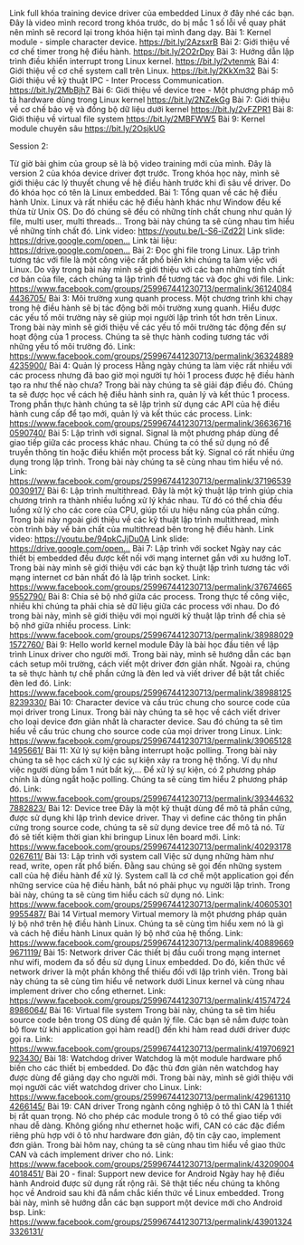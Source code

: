 Link full khóa training device driver của embedded Linux ở đây nhé các bạn. Đây là video mình record trong khóa trước, do bị mắc 1 số lỗi về quay phát nên mình sẽ record lại trong khóa hiện tại mình đang dạy.
Bài 1: Kernel module - simple character device.
https://bit.ly/2AzsxrB
Bài 2: Giới thiệu về cơ chế timer trong hệ điều hành.
https://bit.ly/2O2rDpy
Bài 3: Hướng dẫn lập trình điều khiển interrupt trong Linux
kernel. https://bit.ly/2vtenmk
Bài 4: Giới thiệu về cơ chế system call trên Linux.
https://bit.ly/2KkXm32
Bài 5: Giới thiệu về kỹ thuật IPC - Inter Process Communication.
https://bit.ly/2MbBjh7
Bài 6: Giới thiệu về device tree - Một phương pháp mô tả hardware dùng trong Linux kernel
https://bit.ly/2NZekGg
Bài 7: Giới thiệu về cơ chế bảo vệ và đồng bộ dữ liệu dưới kernel
https://bit.ly/2vFZPR1
Bài 8: Giới thiệu về virtual file system
https://bit.ly/2MBFWW5
Bài 9: Kernel module chuyên sâu
https://bit.ly/2OsjkUG



Session 2:

Từ giờ bài ghim của group sẽ là bộ video training mới của mình. Đây là version 2 của khóa device driver đợt trước. Trong khóa học này, mình sẽ giới thiệu các lý thuyết chung về hệ điều hành trước khi đi sâu về driver. Do đó khóa học có tên là Linux embedded.
Bài 1: Tổng quan về các hệ điều hành Unix.
Linux và rất nhiều các hệ điều hành khác như Window đều kế thừa từ Unix OS. Do đó chúng sẽ đều có những tính chất chung như quản lý file, multi user, multi threads... Trong bài này chúng ta sẽ cùng nhau tìm hiểu về những tính chất đó.
Link video: https://youtu.be/L-S6-iZd22I
Link slide: https://drive.google.com/open…
Link tài liệu: https://drive.google.com/open…
Bài 2: Đọc ghi file trong Linux.
Lập trình tương tác với file là một công việc rất phổ biến khi chúng ta làm việc với Linux. Do vậy trong bài này mình sẽ giới thiệu với các bạn những tính chất cơ bản của file, cách chúng ta lập trình để tương tác và đọc ghi với file.
Link: https://www.facebook.com/groups/259967441230713/permalink/361240844436705/
Bài 3: Môi trường xung quanh process.
Một chương trình khi chạy trong hệ điều hành sẽ bị tác động bởi môi trường xung quanh. Hiểu được các yếu tố môi trường này sẽ giúp mọi người lập trình tốt hơn trên Linux.
Trong bài này mình sẽ giới thiệu về các yếu tố môi trường tác động đến sự hoạt động của 1 process.
Chúng ta sẽ thực hành coding tương tác với những yếu tố môi trường đó.
Link: https://www.facebook.com/groups/259967441230713/permalink/363248894235900/
Bài 4: Quản lý process
Hằng ngày chúng ta làm việc rất nhiều với các process nhưng đã bao giờ mọi người tự hỏi 1 process được hệ điều hành tạo ra như thế nào chưa? Trong bài này chúng ta sẽ giải đáp điều đó. Chúng ta sẽ được học về cách hệ điều hành sinh ra, quản lý và kết thúc 1 process.
Trong phần thực hành chúng ta sẽ lập trình sử dụng các API của hệ điều hành cung cấp để tạo mới, quản lý và kết thúc các process.
Link: https://www.facebook.com/groups/259967441230713/permalink/366367160590740/
Bài 5: Lập trình với signal.
Signal là một phương pháp dùng để giao tiếp giữa các process khác nhau. Chúng ta có thể sử dụng nó để truyền thông tin hoặc điều khiển một process bất kỳ. Signal có rất nhiều ứng dụng trong lập trình. Trong bài này chúng ta sẽ cùng nhau tìm hiểu về nó.
Link: https://www.facebook.com/groups/259967441230713/permalink/371965390030917/
Bài 6: Lập trình multithread.
Đây là một kỹ thuật lập trình giúp chia chương trình ra thành nhiều luồng xử lý khác nhau. Từ đó có thể chia đều luồng xử lý cho các core của CPU, giúp tối ưu hiệu năng của phần cứng.
Trong bài này ngoài giới thiệu về các kỹ thuật lập trình multithread, mình còn trình bày về bản chất của multithread bên trong hệ điều hành.
Link video: https://youtu.be/94pkCJjDu0A
Link slide: https://drive.google.com/open…
Bài 7: Lập trình với socket
Ngày nay các thiết bị embedded đều được kết nối với mạng internet gắn với xu hướng IoT. Trong bài này mình sẽ giới thiệu với các bạn kỹ thuật lập trình tương tác với mạng internet cơ bản nhất đó là lập trình socket.
Link: https://www.facebook.com/groups/259967441230713/permalink/376746659552790/
Bài 8: Chia sẻ bộ nhớ giữa các process.
Trong thực tế công việc, nhiều khi chúng ta phải chia sẻ dữ liệu giữa các process với nhau. Do đó trong bài này, mình sẽ giới thiệu với mọi người kỹ thuật lập trình để chia sẻ bộ nhớ giữa nhiều process.
Link: https://www.facebook.com/groups/259967441230713/permalink/389880291572760/
Bài 9: Hello world kernel module
Đây là bài học đầu tiên về lập trình Linux driver cho người mới. Trong bài này, mình sẽ hướng dẫn các bạn cách setup môi trường, cách viết một driver đơn giản nhất. Ngoài ra, chúng ta sẽ thực hành tự chế phần cứng là đèn led và viết driver để bật tắt chiếc đèn led đó.
Link: https://www.facebook.com/groups/259967441230713/permalink/389881258239330/
Bài 10: Character device và cấu trúc chung cho source code của mọi driver trong Linux.
Trong bài này chúng ta sẽ học về cách viết driver cho loại device đơn giản nhất là character device. Sau đó chúng ta sẽ tìm hiểu về cấu trúc chung cho source code của mọi driver trong Linux.
Link: https://www.facebook.com/groups/259967441230713/permalink/390651281495661/
Bài 11: Xử lý sự kiện bằng interrupt hoặc polling.
Trong bài này chúng ta sẽ học cách xử lý các sự kiện xảy ra trong hệ thống. Ví dụ như việc người dùng bấm 1 nút bất kỳ,... Để xử lý sự kiện, có 2 phương pháp chính là dùng ngắt hoặc polling. Chúng ta sẽ cùng tìm hiểu 2 phương pháp đó.
Link: https://www.facebook.com/groups/259967441230713/permalink/393446327882823/
Bài 12: Device tree
Đây là một kỹ thuật dùng để mô tả phần cứng, được sử dụng khi lập trình device driver. Thay vì define các thông tin phần cứng trong source code, chúng ta sẽ sử dụng device tree để mô tả nó. Từ đó sẽ tiết kiệm thời gian khi bringup Linux lên board mới.
Link: https://www.facebook.com/groups/259967441230713/permalink/402931780267611/
Bài 13: Lập trình với system call
Việc sử dụng những hàm như read, write, open rất phổ biến. Đằng sau chúng sẽ gọi đến những system call của hệ điều hành để xử lý. System call là cơ chế một application gọi đến những service của hệ điều hành, bắt nó phải phục vụ người lập trình. Trong bài này, chúng ta sẽ cùng tìm hiểu cách sử dụng nó.
Link: https://www.facebook.com/groups/259967441230713/permalink/406053019955487/
Bài 14 Virtual memory
Virtual memory là một phương pháp quản lý bộ nhớ trên hệ điều hành Linux. Chúng ta sẽ cùng tìm hiểu xem nó là gì và cách hệ điều hành Linux quản lý bộ nhớ của hệ thống.
Link: https://www.facebook.com/groups/259967441230713/permalink/408896699671119/
Bài 15: Network driver
Các thiết bị đầu cuối trong mạng internet như wifi, modem đa số đều sử dụng Linux embedded. Do đó, kiến thức về network driver là một phần không thể thiếu đối với lập trình viên. Trong bài này chúng ta sẽ cùng tìm hiểu về network dưới Linux kernel và cùng nhau implement driver cho cổng ethernet.
Link: https://www.facebook.com/groups/259967441230713/permalink/415747248986064/
Bài 16: Virtual file system
Trong bài này, chúng ta sẽ tìm hiểu source code bên trong OS dùng để quản lý file. Các bạn sẽ nắm được toàn bộ flow từ khi application gọi hàm read() đến khi hàm read dưới driver được gọi ra.
Link: https://www.facebook.com/groups/259967441230713/permalink/419706921923430/
Bài 18: Watchdog driver
Watchdog là một module hardware phổ biến cho các thiết bị embedded. Do đặc thù đơn giản nên watchdog hay được dùng để giảng dạy cho người mới. Trong bài này, mình sẽ giới thiệu với mọi người các viết watchdog driver cho Linux.
Link: https://www.facebook.com/groups/259967441230713/permalink/429613104266145/
Bài 19: CAN driver
Trong ngành công nghiệp ô tô thì CAN là 1 thiết bị rất quan trọng. Nó cho phép các module trong ô tô có thể giao tiếp với nhau dễ dàng. Không giống như ethernet hoặc wifi, CAN có các đặc điểm riêng phù hợp với ô tô như hardware đơn giản, độ tin cậy cao, implement đơn giản.
Trong bài hôm nay, chúng ta sẽ cùng nhau tìm hiểu về giao thức CAN và cách implement driver cho nó.
Link: https://www.facebook.com/groups/259967441230713/permalink/432090044018451/
Bài 20 - final: Support new device for Android
Ngày hay hệ điều hành Android được sử dụng rất rộng rãi. Sẽ thật tiếc nếu chúng ta không học về Android sau khi đã nắm chắc kiến thức về Linux embedded. Trong bài này, mình sẽ hướng dẫn các bạn support một device mới cho Android bsp.
Link: https://www.facebook.com/groups/259967441230713/permalink/439013243326131/